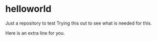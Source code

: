 # helloworld
Just a repository to test
Trying this out to see what is needed for this.

Here is an extra line for you.
